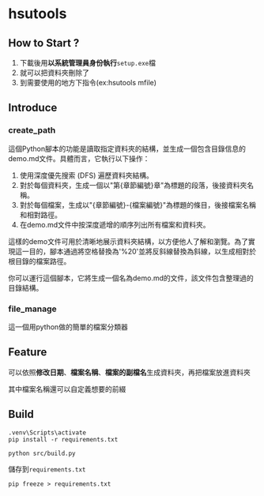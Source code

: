 # hsutools

## How to Start ?

1. 下載後用**以系統管理員身份執行**`setup.exe`檔
2. 就可以把資料夾刪除了
3. 到需要使用的地方下指令(ex:hsutools mfile)

## Introduce

### create_path

這個Python腳本的功能是讀取指定資料夾的結構，並生成一個包含目錄信息的demo.md文件。具體而言，它執行以下操作：

1. 使用深度優先搜索 (DFS) 遍歷資料夾結構。
2. 對於每個資料夾，生成一個以"第{章節編號}章"為標題的段落，後接資料夾名稱。
3. 對於每個檔案，生成以"{章節編號}-{檔案編號}"為標題的條目，後接檔案名稱和相對路徑。
4. 在demo.md文件中按深度遞增的順序列出所有檔案和資料夾。

這樣的demo文件可用於清晰地展示資料夾結構，以方便他人了解和瀏覽。為了實現這一目的，腳本通過將空格替換為'%20'並將反斜線替換為斜線，以生成相對於根目錄的檔案路徑。

你可以運行這個腳本，它將生成一個名為demo.md的文件，該文件包含整理過的目錄結構。

### file_manage
這一個用python做的簡單的檔案分類器

## Feature

可以依照**修改日期**、**檔案名稱**、**檔案的副檔名**生成資料夾，再把檔案放進資料夾

其中檔案名稱還可以自定義想要的前綴

## Build

```shell
.venv\Scripts\activate
pip install -r requirements.txt
```

```shell
python src/build.py
```

儲存到`requirements.txt`
```shell
pip freeze > requirements.txt
```